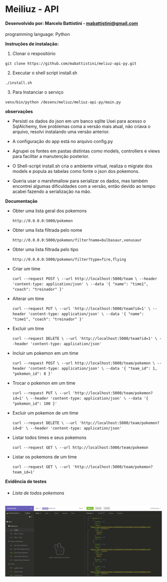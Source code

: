# Meiliuz - API

#### Desenvolvido por:  Marcelo Battistini - mabattistini@gmail.com

programming language: Python

**Instruções de instalação:**

1. Clonar o respositório

`git clone https://github.com/mabattistini/meliuz-api-py.git`

2. Executar o shell script install.sh

`./install.sh`

3. Para Instanciar o serviço

`venv/bin/python /desenv/meliuz/meliuz-api-py/main.py`

**observações**

- Persisti os dados do json em um banco sqlite
Usei para acesso o SqlAlchemy, tive problemas 
coma a versão mais atual, não criava o arquivo,
resolvi instalando uma versão anterior.

- A configuração do app está no arquivo config.py

- Agrupei os fontes em pastas distintas como models, controllers e views 
para facilitar a manutenção  posterior.

- O Shell-script install.sh cria o ambiente virtual, realiza o migrate dos models
e popula as tabelas como fonte o json dos pokemons.

- Queria usar o marshmallow para serializar os dados, mas também
encontrei algumas dificuldades com a versão, então devido ao tempo
acabei fazendo a serialização na mão.


**Documentação**

- Obter uma lista geral dos pokemons

    `http://0.0.0.0:5000/pokemon`

- Obter uma lista filtrada pelo nome
   
    `http://0.0.0.0:5000/pokemon/filter?name=bulbasaur,venusaur`
  
- Obter uma lista filtrada pelo tipo
    
    `http://0.0.0.0:5000/pokemon/filter?type=fire,flying`


- Criar um time 

  `curl --request POST \
    --url http://localhost:5000/team \
    --header 'content-type: application/json' \
    --data '{
      "name": "time1",
      "coach": "treinador"
  }'`

- Alterar um time
  
  `curl --request PUT \
    --url 'http://localhost:5000/team?id=1' \
    --header 'content-type: application/json' \
    --data '{
      "name": "time1",
      "coach": "treinador"
  }'`
  
- Excluir um time
  
  `curl --request DELETE \
    --url 'http://localhost:5000/team?id=1' \
    --header 'content-type: application/json'`



- Incluir um pokemon em um time

  `curl --request POST \
    --url http://localhost:5000/team/pokemon \
    --header 'content-type: application/json' \
    --data '{
      "team_id": 1,
      "pokemon_id": 8
  }'`
  

- Trocar o pokemon em um time

  `curl --request PUT \
    --url 'http://localhost:5000/team/pokemon?id=1' \
    --header 'content-type: application/json' \
    --data '{
      "pokemon_id": 100
  }'`
  
- Excluir um pokemon de um time

  `curl --request DELETE \
    --url 'http://localhost:5000/team/pokemon?id=8' \
    --header 'content-type: application/json'`
  
- Listar todos times e seus pokemons

  `curl --request GET \
    --url http://localhost:5000/team/pokemon`
  
- Listar os pokemons de um time
  
  `curl --request GET \
    --url 'http://localhost:5000/team/pokemon?team_id=1'`
  

**Evidência de testes**

- ###### Lista de todos pokemons

 ![](https://github.com/mabattistini/meliuz-api-py/blob/master/testes/pokemons/Captura%20de%20tela%20de%202021-03-18%2015-37-50.png)
